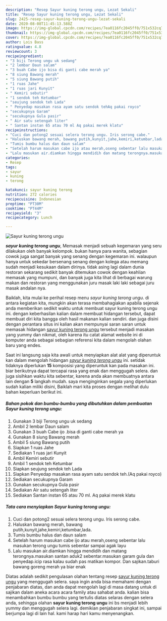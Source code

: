 ```yaml
---
description: "Resep Sayur kuning terong ungu, Lezat Sekali"
title: "Resep Sayur kuning terong ungu, Lezat Sekali"
slug: 2425-resep-sayur-kuning-terong-ungu-lezat-sekali
date: 2020-08-08T11:45:13.588Z
image: https://img-global.cpcdn.com/recipes/7ea0116fc2045ff0/751x532cq70/sayur-kuning-terong-ungu-foto-resep-utama.jpg
thumbnail: https://img-global.cpcdn.com/recipes/7ea0116fc2045ff0/751x532cq70/sayur-kuning-terong-ungu-foto-resep-utama.jpg
cover: https://img-global.cpcdn.com/recipes/7ea0116fc2045ff0/751x532cq70/sayur-kuning-terong-ungu-foto-resep-utama.jpg
author: Lois Bass
ratingvalue: 4.8
reviewcount: 3
recipeingredient:
- "3 biji Terong ungu uk sedang"
- "2 lembar Daun salam"
- "3 buah Cabe ijo bisa di ganti cabe merah ya"
- "8 siung Bawang merah"
- "5 siung Bawang putih"
- "1 ruas Jahe"
- "1 ruas jari Kunyit"
- " Kemiri sebutir"
- "1 sendok teh Ketumbar"
- "seujung sendok teh Lada"
- " Penyedap masakan rasa ayam satu sendok tehAq pakai royco"
- "secukupnya Garam"
- "secukupnya Gula pasir"
- " Air satu setengah liter"
- " Santan instan 65 atau 70 ml Aq pakai merek klatu"
recipeinstructions:
- "Cuci dan potong2 sesuai selera terong ungu. Iris serong cabe."
- "Haluskan bawang merah, bawang putih,kunyit,jahe,kemiri,ketumbar,lada."
- "Tumis bumbu halus dan daun salam"
- "Setelah harum masukan cabe ijo atau merah,oseng sebentar lalu masukan terong ungu tumis sebentar sampai agak layu"
- "Lalu masukan air.diamkan hingga mendidih dan matang terongnya.masukan santan aduk2 sebentar.masukan garam gula dan penyedap.icip rasa kalau sudah pas matikan kompor. Dan sajikan.taburi bawang goreng merah ya biar enak"
categories:
- Resep
tags:
- sayur
- kuning
- terong

katakunci: sayur kuning terong 
nutrition: 272 calories
recipecuisine: Indonesian
preptime: "PT30M"
cooktime: "PT44M"
recipeyield: "3"
recipecategory: Lunch

---
```



![Sayur kuning terong ungu](https://img-global.cpcdn.com/recipes/7ea0116fc2045ff0/751x532cq70/sayur-kuning-terong-ungu-foto-resep-utama.jpg)

<b><i>sayur kuning terong ungu</i></b>, Memasak menjadi sebuah kegemaran yang seru dilakukan oleh banyak kelompok. bukan hanya para wanita, sebagian cowok juga sangat banyak yang senang dengan kegemaran ini. walaupun hanya untuk sekedar bersenang senang dengan kolega atau memang sudah menjadi kesukaan dalam dirinya. tidak asing lagi dalam dunia restoran sekarang sedikit banyak ditemukan cowok dengan keahlian memasak yang mumpuni, dan banyak juga kita lihat di berbagai warung makan dan restoran yang menggunakan juru masak laki laki sebagai juru masak andalan nya.



Baiklah, kita mulai ke perihal resep menu <i>sayur kuning terong ungu</i>. di antara kegiatan kita, mungkin akan terasa membahagiakan apabila sejenak anda memberikan sedikit waktu untuk membuat sayur kuning terong ungu ini. dengan keberhasilan kalian dalam membuat hidangan tersebut, dapat membuat diri kita bangga oleh hasil makanan kalian sendiri. dan juga disini dengan perantara situs ini kalian akan mempunyai saran saran untuk memasak hidangan <u>sayur kuning terong ungu</u> tersebut menjadi masakan yang yummy dan nikmat, oleh karena itu catat alamat website ini di komputer anda sebagai sebagian referensi kita dalam mengolah olahan baru yang endes.


Saat ini langsung saja kita awali untuk menyiapkan alat alat yang diperuntuk kan dalam mengolah hidangan <u><i>sayur kuning terong ungu</i></u> ini. setidak tidaknya diperlukan <b>15</b> komposisi yang diperuntuk kan pada masakan ini. biar berikutnya dapat tercapai rasa yang enak dan menggugah selera. dan juga sisihkan waktu kita sebentar, karena anda akan membuatnya antara lain dengan <b>5</b> langkah mudah. saya menginginkan segala yang diperlukan sudah kalian miliki disini, Baiklah mari kita proses dengan melihat dulu bahan keperluan berikut ini.

<!--inarticleads1-->

##### Bahan pokok dan bumbu-bumbu yang dibutuhkan dalam pembuatan Sayur kuning terong ungu:

1. Gunakan 3 biji Terong ungu uk sedang
1. Ambil 2 lembar Daun salam
1. Gunakan 3 buah Cabe ijo .bisa di ganti cabe merah ya
1. Gunakan 8 siung Bawang merah
1. Ambil 5 siung Bawang putih
1. Siapkan 1 ruas Jahe
1. Sediakan 1 ruas jari Kunyit
1. Ambil  Kemiri sebutir
1. Ambil 1 sendok teh Ketumbar
1. Siapkan seujung sendok teh Lada
1. Siapkan  Penyedap masakan rasa ayam satu sendok teh.(Aq pakai royco)
1. Sediakan secukupnya Garam
1. Gunakan secukupnya Gula pasir
1. Sediakan  Air satu setengah liter
1. Sediakan  Santan instan 65 atau 70 ml. Aq pakai merek klatu




<!--inarticleads2-->

##### Tata cara menyiapkan Sayur kuning terong ungu:

1. Cuci dan potong2 sesuai selera terong ungu. Iris serong cabe.
1. Haluskan bawang merah, bawang putih,kunyit,jahe,kemiri,ketumbar,lada.
1. Tumis bumbu halus dan daun salam
1. Setelah harum masukan cabe ijo atau merah,oseng sebentar lalu masukan terong ungu tumis sebentar sampai agak layu
1. Lalu masukan air.diamkan hingga mendidih dan matang terongnya.masukan santan aduk2 sebentar.masukan garam gula dan penyedap.icip rasa kalau sudah pas matikan kompor. Dan sajikan.taburi bawang goreng merah ya biar enak




Diatas adalah sedikit pengulasan olahan tentang resep <u>sayur kuning terong ungu</u> yang menggugah selera. saya ingin anda bisa memahami dengan penjabaran diatas, dan anda dapat mengolah lagi di masa datang untuk di sajikan dalam aneka acara acara family atau sahabat anda. kalian bisa menambahkan bumbu bumbu yang tertulis diatas selaras dengan selera anda, sehingga olahan <b>sayur kuning terong ungu</b> ini bs menjadi lebih yummy dan menggugah selera lagi. demikian penjabaran singkat ini, sampai berjumpa lagi di lain hal. kami harap hari kamu menyenangkan.
